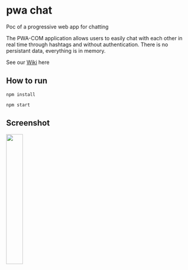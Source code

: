 # pwa chat

Poc of a progressive web app for chatting

The PWA-COM application allows users to easily chat with each other in real time through hashtags and without authentication. There is no persistant data, everything is in memory.

See our [Wiki](https://github.com/blipn/pwa-com-pub/wiki) here 

## How to run

```
npm install
```

```
npm start
```

## Screenshot

<img src="https://github.com/blipn/pwa-com-pub/blob/master/wiki/screen0.jpg" width="30%">

